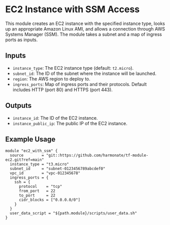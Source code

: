 # EC2 Instance with SSM Access

This module creates an EC2 instance with the specified instance type, looks up an appropriate Amazon Linux AMI, and allows a connection through AWS Systems Manager (SSM). The module takes a subnet and a map of ingress ports as inputs.

## Inputs

- `instance_type`: The EC2 instance type (default: `t2.micro`).
- `subnet_id`: The ID of the subnet where the instance will be launched.
- `region`: The AWS region to deploy to.
- `ingress_ports`: Map of ingress ports and their protocols. Default includes HTTP (port 80) and HTTPS (port 443).

## Outputs

- `instance_id`: The ID of the EC2 instance.
- `instance_public_ip`: The public IP of the EC2 instance.

## Example Usage

```hcl
module "ec2_with_ssm" {
  source        = "git::https://github.com/harmonate/tf-module-ec2.git?ref=main"
  instance_type = "t3.micro"
  subnet_id     = "subnet-0123456789abcdef0"
  vpc_id        = "vpc-012345678"
  ingress_ports = {
    ssh = {
      protocol    = "tcp"
      from_port   = 22
      to_port     = 22
      cidr_blocks = ["0.0.0.0/0"]
    }
  }
  user_data_script = "${path.module}/scripts/user_data.sh"
}
```
